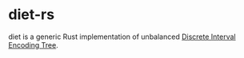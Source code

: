 diet-rs
=======

diet is a generic Rust implementation of unbalanced [Discrete Interval
Encoding Tree][diet].

[diet]: http://web.engr.oregonstate.edu/~erwig/diet/

